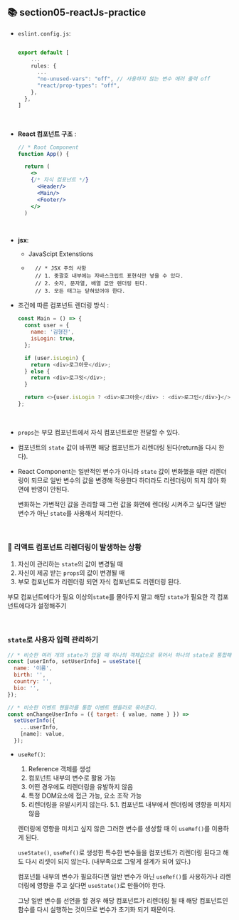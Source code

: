 ## 📚 section05-reactJs-practice

- `eslint.config.js`:
  ```js

  export default [
      ...
      rules: {
        ...
        "no-unused-vars": "off", // 사용하지 않는 변수 에러 출력 off
        "react/prop-types": "off",
      },
    },
  ]
  ```

<br>

- **React 컴포넌트 구조** :

  ```jsx
  // * Root Component
  function App() {

    return (
      <>
      {/* 자식 컴포넌트 */}
        <Header/>
        <Main/>
        <Footer/>
      </>
    )
  ```

<br>

- **jsx**:

  - JavaScipt Extenstions

  - ```
      // * JSX 주의 사항
      // 1. 중괄호 내부에는 자바스크립트 표현식만 넣을 수 있다.
      // 2. 숫자, 문자열, 배열 값만 렌더링 된다.
      // 3. 모든 태그는 닫혀있어야 한다.
    ```

- 조건에 따른 컴포넌트 렌더링 방식 :

  ```js
  const Main = () => {
    const user = {
      name: '김형진',
      isLogin: true,
    };

    if (user.isLogin) {
      return <div>로그아웃</div>;
    } else {
      return <div>로그잇</div>;
    }

    return <>{user.isLogin ? <div>로그아웃</div> : <div>로그인</div>}</>;
  };
  ```

<br>

- `props`는 부모 컴포넌트에서 자식 컴포넌트로만 전달할 수 있다.

- 컴포넌트의 `state` 값이 바뀌면 해당 컴포넌트가 리렌더링 된다(return을 다시 한다).
- React Component는 일반적인 변수가 아니라 `state` 값이 변화했을 때만 리렌더링이 되므로
  일반 변수의 값을 변경해 적용한다 하더라도 리렌더링이 되지 않아 화면에 반영이 안된다.

  변화하는 가변적인 값을 관리할 때 그런 값을 화면에 렌더링 시켜주고 싶다면
  일반 변수가 아닌 `state`를 사용해서 처리한다.

<br>

### 🔄 리액트 컴포넌트 리렌더링이 발생하는 상황

1. 자신이 관리하는 `state`의 값이 변경될 때
2. 자신이 제공 받는 `props`의 값이 변경될 때
3. 부모 컴포넌트가 리렌더링 되면 자식 컴포넌트도 리렌더링 된다.

부모 컴포넌트에다가 필요 이상의`state`를 몰아두지 말고
해당 `state`가 필요한 각 컴포넌트에다가 설정해주기

<br>

### `state`로 사용자 입력 관리하기

  ```jsx
  // * 비슷한 여러 개의 state가 있을 때 하나의 객체값으로 묶어서 하나의 state로 통합해서 관리해준다.
  const [userInfo, setUserInfo] = useState({
    name: '이름',
    birth: '',
    country: '',
    bio: '',
  });

  // * 비슷한 이벤트 핸들러를 통합 이벤트 핸들러로 묶어준다.
  const onChangeUserInfo = ({ target: { value, name } }) =>
    setUserInfo({
      ...userInfo,
      [name]: value,
    });
  ```





- `useRef()`: 
  1. Reference 객체를 생성 
  2. 컴포넌트 내부의 변수로 활용 가능
  3. 어떤 경우에도 리렌더링을 유발하지 않음
  4. 특정 DOM요소에 접근 가능, 요소 조작 가능
  5. 리렌더링을 유발시키지 않는다.
    5.1. 컴포넌트 내부에서 렌더링에 영향을 미치지 않음
  
  렌더링에 영향을 미치고 싶지 않은 그러한 변수를 생성할 때 이 `useRef()`를 이용하게 된다.
  
  `useState()`, `useRef()`로 생성한 특수한 변수들을 컴포넌트가 리렌더링 된다고 해도
  다시 리셋이 되지 않는다. (내부족으로 그렇게 설계가 되어 있다.)

  컴포넌틑 내부의 변수가 필요하다면 일반 변수가 아닌 `useRef()`를 사용하거나
  리렌더링에 영향을 주고 싶다면 `useState()`로 만들어야 한다.

  그냥 일반 변수를 선언을 할 경우 해당 컴포넌트가 리렌더링 될 때
  해당 컴포넌트인 함수를 다시 실행하는 것이므로 변수가 초기화 되기 때문이다.